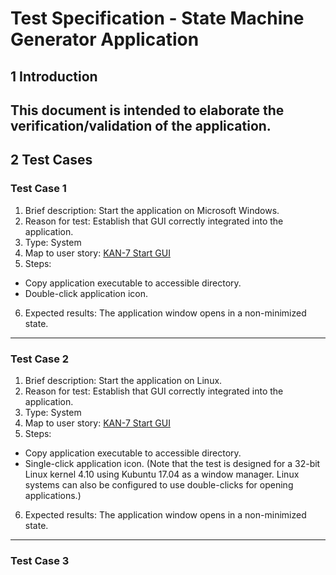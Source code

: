 # Test Specification - State Machine Generator Application
## 1 Introduction
This document is intended to elaborate the verification/validation of the application.
---
## 2 Test Cases
### Test Case 1
1. Brief description: Start the application on Microsoft Windows.
2. Reason for test: Establish that GUI correctly integrated into the application.
3. Type: System
4. Map to user story: [KAN-7 Start GUI](https://jde-psu.atlassian.net/browse/KAN-7)
5. Steps:
- Copy application executable to accessible directory.
- Double-click application icon.
6. Expected results: The application window opens in a non-minimized state.
---
### Test Case 2
1. Brief description: Start the application on Linux.
2. Reason for test: Establish that GUI correctly integrated into the application.
3. Type: System
4. Map to user story: [KAN-7 Start GUI](https://jde-psu.atlassian.net/browse/KAN-7)
5. Steps:
- Copy application executable to accessible directory.
- Single-click application icon. (Note that the test is designed for a 32-bit Linux kernel 4.10 using Kubuntu 17.04 as a window manager. Linux systems can also be configured to use double-clicks for opening applications.)
6. Expected results: The application window opens in a non-minimized state.
---
### Test Case 3



